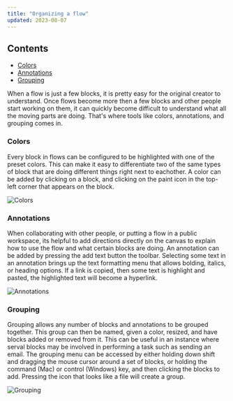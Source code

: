 ```yaml
---
title: "Organizing a flow"
updated: 2023-08-07
---
```


## Contents

* [Colors](#colors)
* [Annotations](#annotations)
* [Grouping](#grouping)

When a flow is just a few blocks, it is pretty easy for the original creator to understand. Once flows become more then a few blocks and other people start working on them, it can quickly become difficult to understand what all the moving parts are doing. That's where tools like colors, annotations, and grouping comes in.

### Colors

Every block in flows can be configured to be highlighted with one of the preset colors. This can make it easy to differentiate two of the same types of block that are doing different things right next to eachother. A color can be added by clicking on a block, and clicking on the paint icon in the top-left corner that appears on the block.

![Colors](https://assets.postman.com/postman-labs-docs/concepts/colors.gif)

### Annotations

When collaborating with other people, or putting a flow in a public workspace, its helpful to add directions directly on the canvas to explain how to use the flow and what certain blocks are doing. An annotation can be added by pressing the add text button the toolbar. Selecting some text in an annotation brings up the text formatting menu that allows bolding, italics, or heading options. If a link is copied, then some text is highlight and pasted, the highlighted text will become a hyperlink.

![Annotations](https://assets.postman.com/postman-labs-docs/concepts/annotations.gif)

### Grouping

Grouping allows any number of blocks and annotations to be grouped together. This group can then be named, given a color, resized, and have blocks added or removed from it. This can be useful in an instance where serval blocks may be involved in performing a task such as sending an email. The grouping menu can be accessed by either holding down shift and dragging the mouse cursor around a set of blocks, or holding the command (Mac) or control (Windows) key, and then clicking the blocks to add. Pressing the icon that looks like a file will create a group.

![Grouping](https://assets.postman.com/postman-labs-docs/concepts/grouping.gif)
